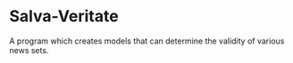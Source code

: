 # Salva-Veritate
A program which creates models that can determine the validity of various news sets.
